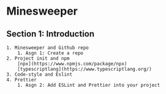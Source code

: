 # Minesweeper

## Section 1: Introduction
    1. Minesweeper and Github repo
        1. Asgn 1: Create a repo
    2. Project init and npm
        [npx](https://www.npmjs.com/package/npx)
        [typescriptlang](https://www.typescriptlang.org/)
    3. Code-style and Eslint
    4. Prettier
        1. Asgn 2: Add ESLint and Prettier into your project

        